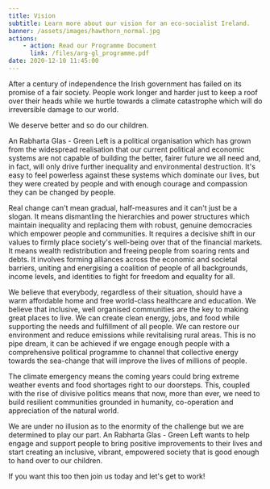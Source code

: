 ```yaml
---
title: Vision 
subtitle: Learn more about our vision for an eco-socialist Ireland.
banner: /assets/images/hawthorn_normal.jpg
actions:
    - action: Read our Programme Document
      link: /files/arg-gl_programme.pdf
date: 2020-12-10 11:45:00
---
```


After a century of independence the Irish government has failed on its promise of a fair society. People work longer and harder just to keep a roof over their heads while we hurtle towards a climate catastrophe which will do irreversible damage to our world. 

We deserve better and so do our children.

An Rabharta Glas - Green Left is a political organisation which has grown from the widespread realisation that our current political and economic systems are not capable of building the better, fairer future we all need and, in fact, will only drive further inequality and environmental destruction. It's easy to feel powerless against these systems which dominate our lives, but they were created by people and with enough courage and compassion they can be changed by people.

Real change can't mean gradual, half-measures and it can't just be a slogan. It means dismantling the hierarchies and power structures which maintain inequality and replacing them with robust, genuine democracies which empower people and communities. It requires a decisive shift in our values to firmly place society's well-being over that of the financial markets. It means wealth redistribution and freeing people from soaring rents and debts. It involves forming alliances across the economic and societal barriers, uniting and energising a coalition of people of all backgrounds, income levels, and identities to fight for freedom and equality for all.

We believe that everybody, regardless of their situation, should have a warm affordable home and free world-class healthcare and education. We believe that inclusive, well organised communities are the key to making great places to live. We can create clean energy, jobs, and food while supporting the needs and fulfillment of all people. We can restore our environment and reduce emissions while revitalising rural areas. This is no pipe dream, it can be achieved if we engage enough people with a comprehensive political programme to channel that collective energy towards the sea-change that will improve the lives of millions of people.

The climate emergency means the coming years could bring extreme weather events and food shortages right to our doorsteps. This, coupled with the rise of divisive politics means that now, more than ever, we need to build resilient communities grounded in humanity, co-operation and appreciation of the natural world.

We are under no illusion as to the enormity of the challenge but we are determined to play our part. An Rabharta Glas - Green Left wants to help engage
and support people to bring positive improvements to their lives and start creating an inclusive, vibrant, empowered society that is good enough to hand over to our children.

If you want this too then join us today and let's get to work!
